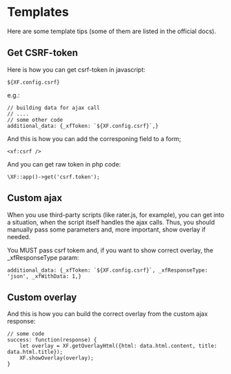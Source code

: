 # Templates
Here are some template tips (some of them are listed in the official docs).

## Get CSRF-token
Here is how you can get csrf-token in javascript:
```
${XF.config.csrf}
```

e.g.:
```
// building data for ajax call
// ....
// some other code
additional_data: {_xfToken: `${XF.config.csrf}`,}
```

And this is how you can add the corresponing field to a form;
```
<xf:csrf />
```

And you can get raw token in php code:
```
\XF::app()->get('csrf.token');
```

## Custom ajax
When you use third-party scripts (like rater.js, for example), you can get into a situation, when the script itself handles the ajax calls. Thus, you should manually pass some parameters and, more important, show overlay if needed.

You MUST pass csrf tokem and, if you want to show correct overlay, the _xfResponseType param:
```
additional_data: {_xfToken: `${XF.config.csrf}`, _xfResponseType: 'json', _xfWithData: 1,}
```

## Custom overlay
And this is how you can build the correct overlay from the custom ajax response:
```
// some code
success: function(response) {
    let overlay = XF.getOverlayHtml({html: data.html.content, title: data.html.title});
    XF.showOverlay(overlay);
}
```